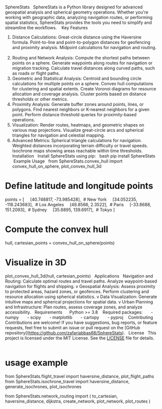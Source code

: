 SphereStats
 
SphereStats is a Python library designed for advanced geospatial analysis and spherical geometry operations. Whether you're working with geographic data, analyzing navigation routes, or performing spatial statistics, SphereStats provides the tools you need to simplify and streamline the workflows.
 
 Key Features
 
1. Distance Calculations:
Great-circle distance using the Haversine formula.
Point-to-line and point-to-polygon distances for geofencing and proximity analysis.
Midpoint calculations for navigation and routing.
   
2. Routing and Network Analysis:
Compute the shortest paths between points on a sphere.
Generate waypoints along routes for navigation or migration tracking.
Calculate travel distances along curved paths, such as roads or flight paths.
 
3. Geometric and Statistical Analysis:
Centroid and bounding circle calculations for multiple points on a sphere.
Convex hull computations for clustering and spatial extents.
Create Voronoi diagrams for resource allocation and coverage analysis.
Cluster points based on distance thresholds or other metrics.
 
4. Proximity Analysis:
Generate buffer zones around points, lines, or polygons.
Find nearest neighbors or K-nearest neighbors for a given point.
Perform distance threshold queries for proximity-based operations.
 
 
5. Visualization:
Render routes, heatmaps, and geometric shapes on various map projections.
Visualize great-circle arcs and spherical triangles for navigation and celestial mapping.
 
6. Advanced Metrics:
Spherical triangle calculations for navigation.
Weighted distances incorporating terrain difficulty or travel speeds.
Isochrone maps showing areas reachable within time thresholds.
 
Installation
 
Install SphereStats using pip:
 
bash
pip install SphereStats
 
 Example Usage
 
from SphereStats.convex_hull import convex_hull_on_sphere, plot_convex_hull_3d
 
# Define latitude and longitude points
points = [
    [40.748817, -73.985428],  # New York
    [34.052235, -118.243683],  # Los Angeles
    [48.8566, 2.3522],  # Paris
    [-33.8688, 151.2093],  # Sydney
    [35.6895, 139.6917],  # Tokyo
]
 
# Compute the convex hull
hull, cartesian_points = convex_hull_on_sphere(points)
 
# Visualize in 3D
plot_convex_hull_3d(hull, cartesian_points)
 
Applications
 
Navigation and Routing:
Calculate optimal routes and travel paths.
Analyze waypoint-based navigation for flights and shipping.
v Geospatial Analysis:
Assess proximity to protected areas, hazard zones, or geofences.
Perform clustering and resource allocation using spherical statistics.
v Data Visualization:
Generate intuitive maps and spherical projections for spatial data.
v Urban Planning and Infrastructure:
Plan routes, assess coverage zones, and analyze accessibility.
  
Requirements
 
   Python >= 3.8
   Required packages:
      - numpy
      - scipy
      - matplotlib
      - cartopy
      - pyproj
 
 Contributing
 
Contributions are welcome! If you have suggestions, bug reports, or feature requests, feel free to submit an issue or pull request on the [GitHub repository[(https://github.com/zafariabbas68/SphereStats).
 
License
 
This project is licensed under the MIT License. See the [LICENSE](LICENSE) file for details.
 
 








# usage example
from SphereStats.flight_travel import haversine_distance, plot_flight_paths                                                                                                           
from SphereStats.isochrone_travel import haversine_distance, generate_isochrones, plot_isochrones

from SphereStats.network_routing import (
    to_cartesian,
    haversine_distance,
    dijkstra,
    create_network,
    plot_network,
    plot_routes 
    )
